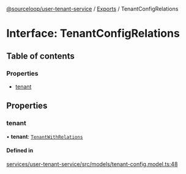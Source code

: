 [@sourceloop/user-tenant-service](../README.md) / [Exports](../modules.md) / TenantConfigRelations

# Interface: TenantConfigRelations

## Table of contents

### Properties

- [tenant](TenantConfigRelations.md#tenant)

## Properties

### tenant

• **tenant**: [`TenantWithRelations`](../modules.md#tenantwithrelations)

#### Defined in

[services/user-tenant-service/src/models/tenant-config.model.ts:48](https://github.com/sourcefuse/loopback4-microservice-catalog/blob/a84fe677/services/user-tenant-service/src/models/tenant-config.model.ts#L48)
